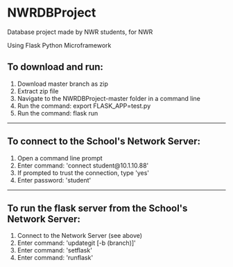 # NWRDBProject
Database project made by NWR students, for NWR

Using Flask Python Microframework

<h2>To download and run:</h2>
<ol>
  <li>Download master branch as zip</li>
  <li>Extract zip file</li>
  <li>Navigate to the NWRDBProject-master folder in a command line</li>
  <li>Run the command: export FLASK_APP=test.py</li>
  <li>Run the command: flask run</li>
</ol>
<hr>
<h2>To connect to the School's Network Server:</h2>
<ol>
  <li>Open a command line prompt</li>
  <li>Enter command: 'connect student@10.1.10.88'</li>
  <li>If prompted to trust the connection, type 'yes'</li>
  <li>Enter password: 'student'</li>
</ol>
<hr>
<h2>To run the flask server from the School's Network Server:</h2>
<ol>
  <li>Connect to the Network Server (see above)</li>
  <li>Enter command: 'updategit [-b (branch)]'</li>
  <li>Enter command: 'setflask'</li>
  <li>Enter command: 'runflask'</li>
</ol>
